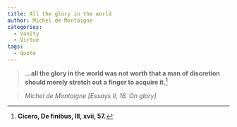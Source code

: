 ```yaml
---
title: All the glory in the world
author: Michel de Montaigne
categories:
  - Vanity
  - Virtue
tags:
  - quote
---
```


> **...all the glory in the world was not worth that a man of discretion should merely stretch out a finger to acquire it.**[^1]

> <cite>Michel de Montaigne [Essays II, 16. On glory]</cite>

[^1]: **Cicero, De finibus, III, xvii, 57.**